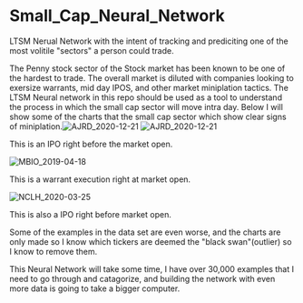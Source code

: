 # Small_Cap_Neural_Network
LTSM Nerual Network with the intent of tracking and prediciting one of the most volitile "sectors" a person could trade. 


The Penny stock sector of the Stock market has been known to be one of the hardest to trade. The overall market is diluted with companies looking to exersize warrants, mid day IPOS, and other market miniplation tactics. The LTSM Neural network in this repo should be used as a tool to understand the process in which the small cap sector will move intra day. Below I will show some of the charts that the small cap sector which show clear signs of miniplation.![AJRD_2020-12-21](https://github.com/parchrist/Small_Cap_Neural_Network/assets/108627999/28b68ba4-9ad0-428c-a339-491e3b498f72)
![AJRD_2020-12-21](https://github.com/parchrist/Small_Cap_Neural_Network/assets/108627999/aae3bd4b-fe5a-4aad-82c5-7114ce80c896)

This is an IPO right before the market open. 

![MBIO_2019-04-18](https://github.com/parchrist/Small_Cap_Neural_Network/assets/108627999/07463b99-c6a4-466c-968a-b013118b0105)

This is a warrant execution right at market open. 

![NCLH_2020-03-25](https://github.com/parchrist/Small_Cap_Neural_Network/assets/108627999/56990b80-5dcd-4bda-aab1-79b113036924)

This is also a IPO right before market open. 

Some of the examples in the data set are even worse, and the charts are only made so I know which tickers are deemed the "black swan"(outlier) so I know to remove them. 

This Neural Network will take some time, I have over 30,000 examples that I need to go through and catagorize, and building the network with even more data is going to take a bigger computer. 
